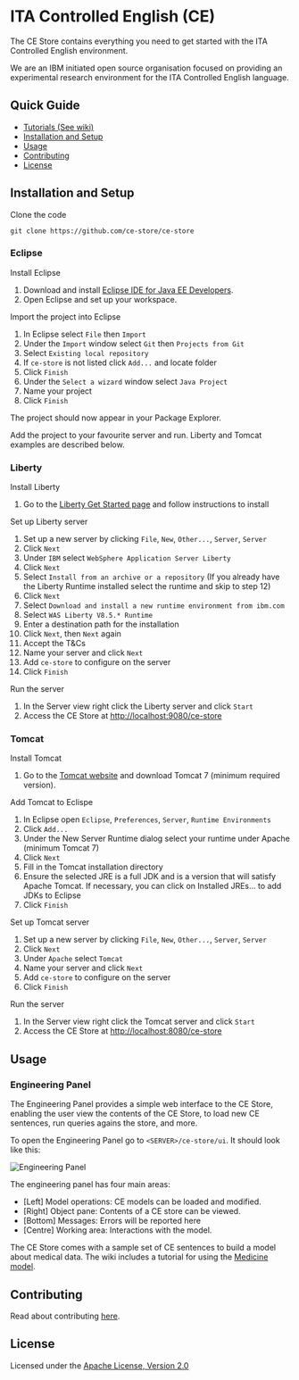 # ITA Controlled English (CE)

The CE Store contains everything you need to get started with the ITA Controlled English environment.

We are an IBM initiated open source organisation focused on providing an experimental research environment for the ITA Controlled English language.

## Quick Guide

* [Tutorials (See wiki)](https://github.com/ce-store/ce-store/wiki)
* [Installation and Setup](https://github.com/ce-store/ce-store#installation-and-setup)
* [Usage](https://github.com/ce-store/ce-store#usage)
* [Contributing](https://github.com/ce-store/ce-store#contributing)
* [License](https://github.com/ce-store/ce-store#license)

## Installation and Setup

Clone the code

```
git clone https://github.com/ce-store/ce-store
```

### Eclipse

Install Eclipse

  1. Download and install [Eclipse IDE for Java EE Developers](http://www.eclipse.org/downloads/packages/eclipse-ide-java-ee-developers/mars1).
  2. Open Eclipse and set up your workspace.

Import the project into Eclipse

  1. In Eclipse select `File` then `Import`
  2. Under the `Import` window select `Git` then `Projects from Git`
  3. Select `Existing local repository`
  4. If `ce-store` is not listed click `Add...` and locate folder
  5. Click `Finish`
  6. Under the `Select a wizard` window select `Java Project`
  7. Name your project
  8. Click `Finish`

The project should now appear in your Package Explorer.

Add the project to your favourite server and run. Liberty and Tomcat examples are described below.

### Liberty

Install Liberty

  1. Go to the [Liberty Get Started page](https://developer.ibm.com/wasdev/downloads/liberty-profile-using-eclipse/) and follow instructions to install

Set up Liberty server

  1. Set up a new server by clicking `File`, `New`, `Other...`, `Server`, `Server`
  2. Click `Next`
  3. Under `IBM` select `WebSphere Application Server Liberty`
  4. Click `Next`
  5. Select `Install from an archive or a repository` (If you already have the Liberty Runtime installed select the runtime and skip to step 12)
  6. Click `Next`
  7. Select `Download and install a new runtime environment from ibm.com`
  8. Select `WAS Liberty V8.5.* Runtime`
  9. Enter a destination path for the installation
  10. Click `Next`, then `Next` again
  11. Accept the T&Cs
  12. Name your server and click `Next`
  13. Add `ce-store` to configure on the server
  14. Click `Finish`

Run the server

  1. In the Server view right click the Liberty server and click `Start`
  2. Access the CE Store at [http://localhost:9080/ce-store](http://localhost:9080/ce-store)

### Tomcat

Install Tomcat

  1. Go to the [Tomcat website](http://tomcat.apache.org/) and download Tomcat 7 (minimum required version).

Add Tomcat to Eclispe

  1. In Eclipse open `Eclipse`, `Preferences`, `Server`, `Runtime Environments`
  2. Click `Add...`
  3. Under the New Server Runtime dialog select your runtime under Apache (minimum Tomcat 7)
  4. Click `Next`
  5. Fill in the Tomcat installation directory
  6. Ensure the selected JRE is a full JDK and is a version that will satisfy Apache Tomcat. If necessary, you can click on Installed JREs... to add JDKs to Eclipse
  7. Click `Finish`

Set up Tomcat server

  1. Set up a new server by clicking `File`, `New`, `Other...`, `Server`, `Server`
  2. Click `Next`
  3. Under `Apache` select `Tomcat`
  4. Name your server and click `Next`
  5. Add `ce-store` to configure on the server
  6. Click `Finish`

Run the server

  1. In the Server view right click the Tomcat server and click `Start`
  2. Access the CE Store at [http://localhost:8080/ce-store](http://localhost:8080/ce-store)

## Usage

### Engineering Panel

The Engineering Panel provides a simple web interface to the CE Store, enabling the user view the contents of the CE Store, to load new CE sentences, run queries agains the store, and more.

To open the Engineering Panel go to `<SERVER>/ce-store/ui`. It should look like this:

![Engineering Panel](http://ce-store.github.io/i/ui.png)

The engineering panel has four main areas:

  * [Left] Model operations: CE models can be loaded and modified.
  * [Right] Object pane: Contents of a CE store can be viewed.
  * [Bottom] Messages: Errors will be reported here
  * [Centre] Working area: Interactions with the model.

The CE Store comes with a sample set of CE sentences to build a model about medical data. The wiki includes a tutorial for using the [Medicine model](https://github.com/ce-store/ce-store/wiki/Introducing-the-Medicine-Model).

## Contributing

Read about contributing [here](https://github.com/ce-store/ce-store/blob/master/CONTRIBUTE.md).

## License

Licensed under the [Apache License, Version 2.0](https://github.com/ce-store/ce-store/blob/master/LICENSE.md)

